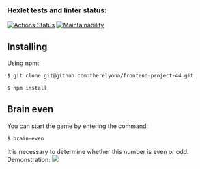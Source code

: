 ### Hexlet tests and linter status:
[![Actions Status](https://github.com/therelyona/frontend-project-44/actions/workflows/hexlet-check.yml/badge.svg)](https://github.com/therelyona/frontend-project-44/actions)
[![Maintainability](https://api.codeclimate.com/v1/badges/cb08d02685acf2b40ca0/maintainability)](https://codeclimate.com/github/therelyona/frontend-project-44/maintainability)
## Installing
Using npm:
```bash
$ git clone git@github.com:therelyona/frontend-project-44.git
```
```bash
$ npm install 
```
Brain even
--------------------------  
You can start the game by entering the command:
 ```bash
$ brain-even
```
It is necessary to determine whether this number is even or odd.
Demonstration: <a href="https://asciinema.org/a/OJI7FQ7m4sIw66Uxi7gk1v8HH" target="_blank"><img src="https://asciinema.org/a/OJI7FQ7m4sIw66Uxi7gk1v8HH.svg" /></a>